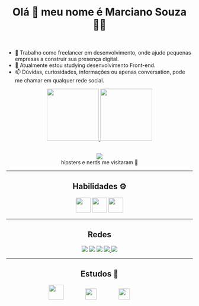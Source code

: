 <h1 align='center'>
Olá  👋  meu nome é Marciano Souza   👨‍💻
  </h1>
<br>

<!--
**SouzaMe/SouzaMe** is a ✨ _special_ ✨ repository because its `README.md` (this file) appears on your GitHub profile.

Here are some ideas to get you started:-->

- 🔭 Trabalho como freelancer em desenvolvimento, onde ajudo pequenas empresas a construir sua presença digital.
- 🌱 Atualmente estou studying desenvolvimento Front-end.
- 📫 Dúvidas, curiosidades, informações ou apenas conversation, pode me chamar em qualquer rede social.
<div align="center">
  <a href="https://github.com/SouzaMe">
  <img height="140em" src="https://github-readme-stats.vercel.app/api?username=SouzaMe&show_icons=true&theme=dark&include_all_commits=true&count_private=true"/>
  <img height="140em" src="https://github-readme-stats.vercel.app/api/top-langs/?username=SouzaMe&layout=compact&langs_count=7&theme=dark"/>
</div>
  <br>
  <p align='center'>
  <a href="#"><img src="https://badges.pufler.dev/visits/SouzaMe/SouzaMe"></a> <br>  hipsters e nerds me visitaram 🙌  
  
 <hr>
  
<h2 align="center">Habilidades ⚙️</h2>  
<p align="center" margin= '25px'>
   
 <img height="40" src="https://devicons.railway.app/i/javascript.svg">
    
 <img height="40" src="https://devicons.railway.app/i/html5.svg">
    
 <img height="40" src="https://devicons.railway.app/i/css3.svg">
</p>
 
 <hr>
 <h2 align= 'center'>Redes</h2>
<p align='center'>
  <a href="https://twitter.com/S0uza_Me" target="_blank"><img src="https://img.shields.io/badge/Twitter-1DA1F2?style=for-the-badge&logo=twitter&logoColor=white" target="_blank"></a>
  <a href="https://instagram.com/mah_instag" target="_blank"><img src="https://img.shields.io/badge/Instagram-E4405F?style=for-the-badge&logo=instagram&logoColor=white" target="_blank"></a>
  <a href="https://www.linkedin.com/in/marciano-souza/" target="_blank"><img src="https://img.shields.io/badge/LinkedIn-0077B5?style=for-the-badge&logo=linkedin&logoColor=white" target="_blank"></a>
  <a href="mailto:m22.souza@gmail.com"><img src="https://img.shields.io/badge/Gmail-D14836?style=for-the-badge&logo=gmail&logoColor=white" destino ="_blank">
  </a>
  <a href="https://contate.me/SouzaMe" target="_blank"><img src="https://img.shields.io/badge/WhatsApp-25D366?style=for-the-badge&logo=whatsapp&logoColor=white" target="_blank">
  </a>
  </p>
  
  
  <hr>
  <h2 align="center">Estudos &#128214;&#65039;</h2>
  <p align="center">
      <img height="40" src="https://www.cursoemvideo.com/wp-content/uploads/2019/08/cursoemvideo-logo.png">
      &nbsp;&nbsp;&nbsp;&nbsp;&nbsp;&nbsp;&nbsp;&nbsp;&nbsp;&nbsp;&nbsp;&nbsp;&nbsp;
      <img height="30" src="https://hermes.digitalinnovation.one/assets/diome/logo.svg">
      &nbsp;&nbsp;&nbsp;&nbsp;&nbsp;&nbsp;&nbsp;&nbsp;&nbsp;&nbsp;&nbsp;&nbsp;&nbsp;
      <img height="30" src="https://www.rocketseat.com.br/_next/image?url=%2Fassets%2Flogos%2Frocketseat.svg&w=256&q=100">
      &nbsp;&nbsp;&nbsp;&nbsp;&nbsp;&nbsp;&nbsp;&nbsp;&nbsp;&nbsp;&nbsp;&nbsp;&nbsp;    
  </p>
  




 
